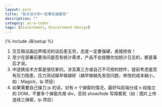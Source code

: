 ```yaml
---
layout: post
title: "有关设计的一些事后诸葛亮"
description: ""
category: as-a-coder
tags: [Discernment, Discernment-Design]
---
```

{% include JB/setup %}

1. 交互稿没画边界情况的话后患无穷，态度一定要强硬，直接拒收！
7. 至少在部署前要询问是否有统计需求，产品不会提醒你加统计日志的，都是事后才说。
8. 中途换技术方案是很坑爹的。涉及第三方或自己不可控的控件，提前考虑是否有压力隐患，压力测试越早做越好（越早做越先发现问题，修改的成本越小，如：Magick，lp 项目）
1. 如果需要自己操刀 js 的话，对有 n 个弹窗的情况，最好叫前端分成 n 段独立的 DOM，不要多个弹窗共用 div，否则 show/hide 写得累死（如：图片上传连续三弹窗，lp 项目）
